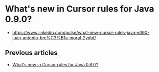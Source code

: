 # What's new in Cursor rules for Java 0.9.0?

- https://www.linkedin.com/pulse/what-new-cursor-rules-java-v090-juan-antonio-bre%C3%B1a-moral-2yqbf/

## Previous articles

- [What's new in Cursor rules for Java 0.8.0?](0.8.0.md)
